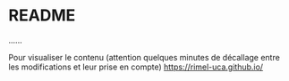 # README

......

Pour visualiser le contenu (attention quelques minutes de décallage entre les modifications et leur prise en compte) https://rimel-uca.github.io/
